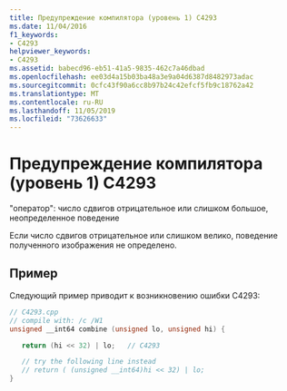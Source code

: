 ```yaml
---
title: Предупреждение компилятора (уровень 1) C4293
ms.date: 11/04/2016
f1_keywords:
- C4293
helpviewer_keywords:
- C4293
ms.assetid: babecd96-eb51-41a5-9835-462c7a46dbad
ms.openlocfilehash: ee03d4a15b03ba48a3e9a04d6387d8482973adac
ms.sourcegitcommit: 0cfc43f90a6cc8b97b24c42efcf5fb9c18762a42
ms.translationtype: MT
ms.contentlocale: ru-RU
ms.lasthandoff: 11/05/2019
ms.locfileid: "73626633"
---
```

# <a name="compiler-warning-level-1-c4293"></a>Предупреждение компилятора (уровень 1) C4293

"оператор": число сдвигов отрицательное или слишком большое, неопределенное поведение

Если число сдвигов отрицательное или слишком велико, поведение полученного изображения не определено.

## <a name="example"></a>Пример

Следующий пример приводит к возникновению ошибки C4293:

```cpp
// C4293.cpp
// compile with: /c /W1
unsigned __int64 combine (unsigned lo, unsigned hi) {

   return (hi << 32) | lo;   // C4293

   // try the following line instead
   // return ( (unsigned __int64)hi << 32) | lo;
}
```